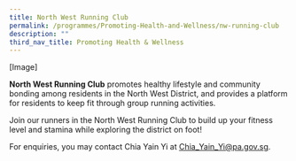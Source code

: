 ```yaml
---
title: North West Running Club
permalink: /programmes/Promoting-Health-and-Wellness/nw-running-club
description: ""
third_nav_title: Promoting Health & Wellness
---
```

[Image]

**North West Running Club** promotes healthy lifestyle and community bonding among residents in the North West District, and provides a platform for residents to keep fit through group running activities.

Join our runners in the North West Running Club to build up your fitness level and stamina while exploring the district on foot!  
  
  

For enquiries, you may contact Chia Yain Yi at Chia_Yain_Yi@pa.gov.sg.
